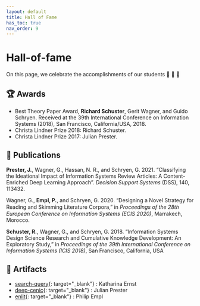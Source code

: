 ```yaml
---
layout: default
title: Hall of Fame
has_toc: true
nav_order: 9
---
```


# Hall-of-fame

On this page, we celebrate the accomplishments of our students 🎉 🍾 🎈

<!-- ## Publication of datasets -->

## 🏆 Awards

- Best Theory Paper Award, **Richard Schuster**, Gerit Wagner, and Guido Schryen. Received at the 39th International Conference on Information Systems (2018), San Francisco, California/USA, 2018.
- Christa Lindner Prize 2018: Richard Schuster.
- Christa Lindner Prize 2017: Julian Prester.

## 📒 Publications

<div class="references">
  <p><strong>Prester, J.</strong>, Wagner, G., Hassan, N. R., and Schryen, G. 2021. “Classifying the Ideational Impact of Information Systems Review Articles: A Content-Enriched Deep Learning Approach”. <em>Decision Support Systems</em> (DSS), 140, 113432.</p>
  <p>Wagner, G., <strong>Empl, P.</strong>, and Schryen, G. 2020. “Designing a Novel Strategy for Reading and Skimming Literature Corpora,” in <em>Proceedings of the 28tℎ European Conference on Information Systems (ECIS 2020)</em>, Marrakech, Morocco.</p>
  <p><strong>Schuster, R.</strong>, Wagner, G., and Schryen, G. 2018. “Information Systems Design Science Research and Cumulative Knowledge Development: An Exploratory Study,” in <em>Proceedings of the 39th International Conference on Information Systems (ICIS 2018)</em>, San Francisco, California, USA</p>
</div>

## 💽 Artifacts

- [search-query](https://github.com/CoLRev-Environment/search-query){: target="_blank"} : Katharina Ernst
- [deep-cenic](https://github.com/julianprester/deep-cenic){: target="_blank"} : Julian Prester
- [enlit](https://github.com/geritwagner/enlit){: target="_blank"} : Philip Empl
